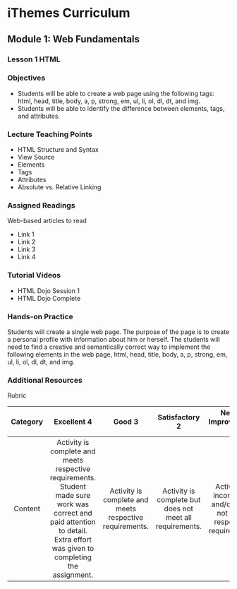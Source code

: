 iThemes Curriculum
==================

Module 1: Web Fundamentals
--------------------------

### Lesson 1 HTML

### Objectives

* Students will be able to create a web page using the following tags: html, head, title, body, a, p, strong, em, ul, li, ol, dl, dt, and img.
* Students will be able to identify the difference between elements, tags, and attributes.

### Lecture Teaching Points

* HTML Structure and Syntax
* View Source
* Elements
* Tags
* Attributes
* Absolute vs. Relative Linking

### Assigned Readings

Web-based articles to read

* Link 1
* Link 2
* Link 3
* Link 4

### Tutorial Videos

* HTML Dojo Session 1
* HTML Dojo Complete

### Hands-on Practice

Students will create a single web page. The purpose of the page is to create a personal profile with information about him or herself. The students will need to find a creative and semantically correct way to implement the following elements in the web page, html, head, title, body, a, p, strong, em, ul, li, ol, dl, dt, and img.

### Additional Resources

Rubric

| **Category** | **Excellent 4** | **Good 3** | **Satisfactory 2** | **Needs Improvement 1** | **Points Received** |
|:------------:|:---------------:|:----------:|:------------------:|:-----------:|:------------:|
|Content | Activity is complete and meets respective requirements. Student made sure work was correct and paid attention to detail. Extra effort was given to completing the assignment. | Activity is complete and meets respective requirements. | Activity is complete but does not meet all requirements. | Activity is incomplete and/or does not meet respective requirements.| |